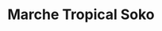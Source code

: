 ---
title: "Marche Tropical Soko"
url: /gatineau/marche-tropical-soko-boulevard-saint-joseph/
shop: Lebensmittel
---
